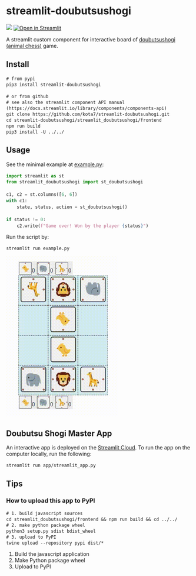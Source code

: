streamlit-doubutsushogi
=============
[![](https://badge.fury.io/py/streamlit-doubutsushogi.svg)](https://badge.fury.io/py/streamlit-doubutsushogi)
[![Open in Streamlit](https://static.streamlit.io/badges/streamlit_badge_black_white.svg)](https://kota7-streamlit-doubutsushogi-appstreamlit-app-weir3f.streamlit.app/)

A streamlit custom component for interactive board of [doubutsushogi (animal chess)](https://en.wikipedia.org/wiki/D%C5%8Dbutsu_sh%C5%8Dgi) game.


## Install

```shell
# from pypi
pip3 install streamlit-doubutsushogi

# or from github
# see also the streamlit component API manual (https://docs.streamlit.io/library/components/components-api)
git clone https://github.com/kota7/streamlit-doubutsushogi.git
cd streamlit-doubutsushogi/streamlit_doubutsushogi/frontend
npm run build
pip3 install -U ../../
```

## Usage

See the minimal example at [example.py](./example.py):

```python
import streamlit as st
from streamlit_doubutsushogi import st_doubutsushogi

c1, c2 = st.columns([6, 6])
with c1:
    state, status, action = st_doubutsushogi()

if status != 0:
    c2.write(f"Game over! Won by the player {status}")
```

Run the script by:

```shell
streamlit run example.py
```

![example.gif](example.gif)


## Doubutsu Shogi Master App

An interactive app is deployed on the [Streamlit Cloud](https://kota7-doubutsushogi-py-streamlitapp-fyc9on.streamlit.app/).
To run the app on the computer locally, run the following:

```shell
streamlit run app/streamlit_app.py
```


## Tips

### How to upload this app to PyPI

```shell
# 1. build javascript sources
cd streamlit_doubutsushogi/frontend && npm run build && cd ../../
# 2. make python package wheel
python3 setup.py sdist bdist_wheel
# 3. upload to PyPI
twine upload --repository pypi dist/*
```

1. Build the javascript application
1. Make Python package wheel
1. Upload to PyPI